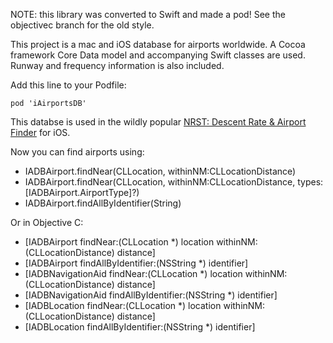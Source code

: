 NOTE: this library was converted to Swift and made a pod! See the objectivec branch for the old style.

This project is a mac and iOS database for airports worldwide. A Cocoa framework Core Data model and accompanying Swift classes are used. Runway and frequency information is also included.

Add this line to your Podfile:
```
pod 'iAirportsDB'
```

This databse is used in the wildly popular [NRST: Descent Rate & Airport Finder](https://itunes.apple.com/us/app/nrst-descent-rate-airport/id828514590?ls=1&mt=8) for iOS.

Now you can find airports using:
* IADBAirport.findNear(CLLocation, withinNM:CLLocationDistance)
* IADBAirport.findNear(CLLocation, withinNM:CLLocationDistance, types:[IADBAirport.AirportType]?)
* IADBAirport.findAllByIdentifier(String)

Or in Objective C:
* [IADBAirport findNear:(CLLocation *) location withinNM:(CLLocationDistance) distance]
* [IADBAirport findAllByIdentifier:(NSString *) identifier]
* [IADBNavigationAid findNear:(CLLocation *) location withinNM:(CLLocationDistance) distance]
* [IADBNavigationAid findAllByIdentifier:(NSString *) identifier]
* [IADBLocation findNear:(CLLocation *) location withinNM:(CLLocationDistance) distance]
* [IADBLocation findAllByIdentifier:(NSString *) identifier]

